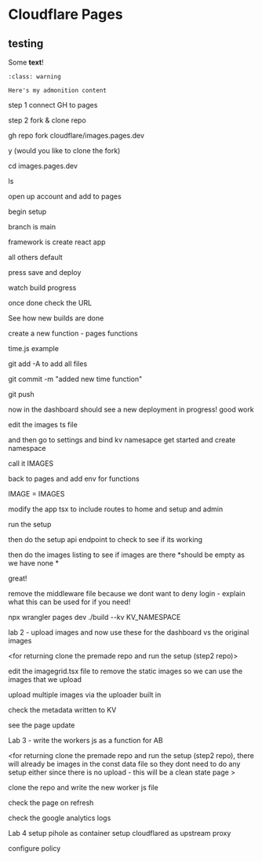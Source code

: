 # Cloudflare Pages 
## testing
Some **text**!
```{admonition} Here's my title
:class: warning

Here's my admonition content
```

step 1 connect GH to pages 


step 2 fork & clone repo

gh repo fork cloudflare/images.pages.dev

y (would you like to clone the fork)


cd images.pages.dev

ls

open up account and add to pages


begin setup 

branch is main

framework is create react app


all others default 

press save and deploy

watch build progress 

once done check the URL

See how new builds are done 

create a new function - pages functions

time.js example 

git add -A to add all files

git commit -m "added new time function" 

git push 

now in the dashboard should see a new deployment in progress! good work 

edit the images ts file

and then go to settings and bind kv namesapce
get started 
and create namespace


call it IMAGES

back to pages and add env for functions

IMAGE = IMAGES

modify the app tsx to include routes to home and setup and admin

run the setup


then do the setup api endpoint to check to see if its working

then do the images listing to see if images are there *should be empty as we have none *

great! 

remove the middleware file because we dont want to deny login - explain what this can be used for if you need! 






npx wrangler pages dev ./build --kv KV_NAMESPACE


lab 2 - upload images and now use these for the dashboard vs the original images 

<for returning clone the premade repo and run the setup (step2 repo)>


edit the imagegrid.tsx file to remove the static images so we can use the images that we upload

upload multiple images via the uploader built in

check the metadata written to KV

see the page update


Lab 3 - write the workers js as a function for AB

<for returning clone the premade repo and run the setup (step2 repo), there will already be images in the const data file so they dont need to do any setup either since there is no upload - this will be a clean state page >

clone the repo and write the new worker js file 

check the page on refresh 

check the google analytics logs

Lab 4 
setup pihole as container 
setup cloudflared as upstream proxy

configure policy

